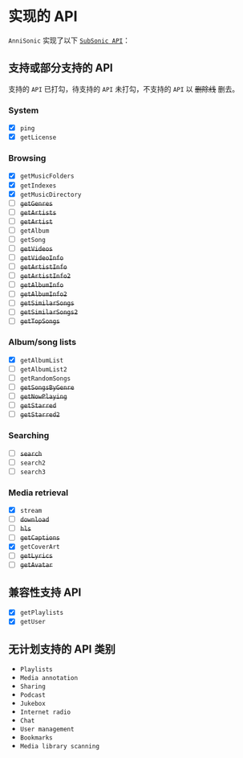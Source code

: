 # 实现的 API

`AnniSonic` 实现了以下 [`SubSonic API`](http://www.subsonic.org/pages/api.jsp)：

## 支持或部分支持的 API

支持的 `API` 已打勾，待支持的 `API` 未打勾，不支持的 `API` 以 ~~删除线~~ 删去。

### System

- [x] `ping`
- [x] `getLicense`

### Browsing

- [x] `getMusicFolders`
- [x] `getIndexes`
- [x] `getMusicDirectory`
- [ ] ~~`getGenres`~~
- [ ] ~~`getArtists`~~
- [ ] ~~`getArtist`~~
- [ ] `getAlbum`
- [ ] `getSong`
- [ ] ~~`getVideos`~~
- [ ] ~~`getVideoInfo`~~
- [ ] ~~`getArtistInfo`~~
- [ ] ~~`getArtistInfo2`~~
- [ ] ~~`getAlbumInfo`~~
- [ ] ~~`getAlbumInfo2`~~
- [ ] ~~`getSimilarSongs`~~
- [ ] ~~`getSimilarSongs2`~~
- [ ] ~~`getTopSongs`~~

### Album/song lists

- [x] `getAlbumList`
- [ ] `getAlbumList2`
- [ ] `getRandomSongs`
- [ ] ~~`getSongsByGenre`~~
- [ ] ~~`getNowPlaying`~~
- [ ] ~~`getStarred`~~
- [ ] ~~`getStarred2`~~

### Searching

- [ ] ~~`search`~~
- [ ] `search2`
- [ ] `search3`

### Media retrieval

- [x] `stream`
- [ ] ~~`download`~~
- [ ] ~~`hls`~~
- [ ] ~~`getCaptions`~~
- [x] `getCoverArt`
- [ ] ~~`getLyrics`~~
- [ ] ~~`getAvatar`~~

## 兼容性支持 API

- [x] `getPlaylists`
- [x] `getUser`

## 无计划支持的 API 类别

- `Playlists`
- `Media annotation`
- `Sharing`
- `Podcast`
- `Jukebox`
- `Internet radio`
- `Chat`
- `User management`
- `Bookmarks`
- `Media library scanning`